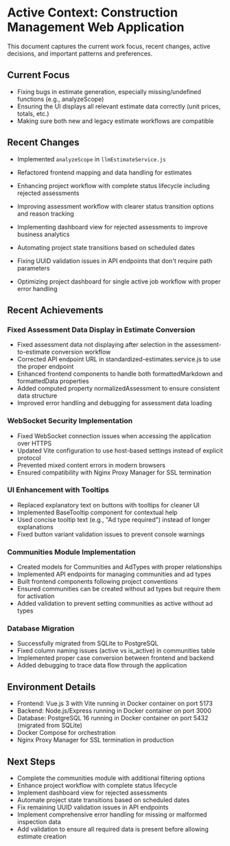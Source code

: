 # Active Context: Construction Management Web Application

This document captures the current work focus, recent changes, active decisions, and important patterns and preferences.

## Current Focus

- Fixing bugs in estimate generation, especially missing/undefined functions (e.g., analyzeScope)
- Ensuring the UI displays all relevant estimate data correctly (unit prices, totals, etc.)
- Making sure both new and legacy estimate workflows are compatible

## Recent Changes

- Implemented `analyzeScope` in `llmEstimateService.js`
- Refactored frontend mapping and data handling for estimates

- Enhancing project workflow with complete status lifecycle including rejected assessments
- Improving assessment workflow with clearer status transition options and reason tracking
- Implementing dashboard view for rejected assessments to improve business analytics
- Automating project state transitions based on scheduled dates
- Fixing UUID validation issues in API endpoints that don't require path parameters
- Optimizing project dashboard for single active job workflow with proper error handling

## Recent Achievements

### Fixed Assessment Data Display in Estimate Conversion

- Fixed assessment data not displaying after selection in the assessment-to-estimate conversion workflow
- Corrected API endpoint URL in standardized-estimates.service.js to use the proper endpoint
- Enhanced frontend components to handle both formattedMarkdown and formattedData properties
- Added computed property normalizedAssessment to ensure consistent data structure
- Improved error handling and debugging for assessment data loading

### WebSocket Security Implementation

- Fixed WebSocket connection issues when accessing the application over HTTPS
- Updated Vite configuration to use host-based settings instead of explicit protocol
- Prevented mixed content errors in modern browsers
- Ensured compatibility with Nginx Proxy Manager for SSL termination

### UI Enhancement with Tooltips

- Replaced explanatory text on buttons with tooltips for cleaner UI
- Implemented BaseTooltip component for contextual help
- Used concise tooltip text (e.g., "Ad type required") instead of longer explanations
- Fixed button variant validation issues to prevent console warnings

### Communities Module Implementation

- Created models for Communities and AdTypes with proper relationships
- Implemented API endpoints for managing communities and ad types
- Built frontend components following project conventions
- Ensured communities can be created without ad types but require them for activation
- Added validation to prevent setting communities as active without ad types

### Database Migration

- Successfully migrated from SQLite to PostgreSQL
- Fixed column naming issues (active vs is_active) in communities table
- Implemented proper case conversion between frontend and backend
- Added debugging to trace data flow through the application

## Environment Details

- Frontend: Vue.js 3 with Vite running in Docker container on port 5173
- Backend: Node.js/Express running in Docker container on port 3000
- Database: PostgreSQL 16 running in Docker container on port 5432 (migrated from SQLite)
- Docker Compose for orchestration
- Nginx Proxy Manager for SSL termination in production

## Next Steps

- Complete the communities module with additional filtering options
- Enhance project workflow with complete status lifecycle
- Implement dashboard view for rejected assessments
- Automate project state transitions based on scheduled dates
- Fix remaining UUID validation issues in API endpoints
- Implement comprehensive error handling for missing or malformed inspection data
- Add validation to ensure all required data is present before allowing estimate creation
